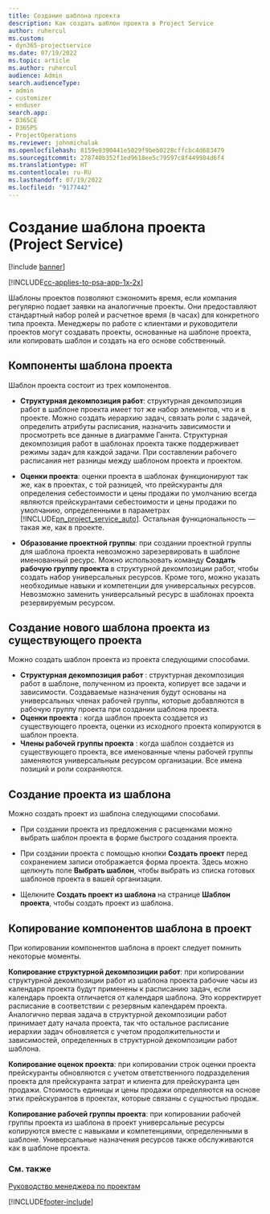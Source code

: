 ```yaml
---
title: Создание шаблона проекта
description: Как создать шаблон проекта в Project Service
author: ruhercul
ms.custom:
- dyn365-projectservice
ms.date: 07/19/2022
ms.topic: article
ms.author: ruhercul
audience: Admin
search.audienceType:
- admin
- customizer
- enduser
search.app:
- D365CE
- D365PS
- ProjectOperations
ms.reviewer: johnmichalak
ms.openlocfilehash: 8159e0390441e5029f9beb0228cffcbc4d683479
ms.sourcegitcommit: 278740b352f1ed9618ee5c79597c8f449984d6f4
ms.translationtype: HT
ms.contentlocale: ru-RU
ms.lasthandoff: 07/19/2022
ms.locfileid: "9177442"
---
```

# <a name="create-a-project-template-project-service"></a>Создание шаблона проекта (Project Service)

[!include [banner](../includes/psa-now-project-operations.md)]

[!INCLUDE[cc-applies-to-psa-app-1x-2x](../includes/cc-applies-to-psa-app-1x-2x.md)]

Шаблоны проектов позволяют сэкономить время, если компания регулярно подает заявки на аналогичные проекты. Они предоставляют стандартный набор ролей и расчетное время (в часах) для конкретного типа проекта. Менеджеры по работе с клиентами и руководители проектов могут создавать проекты, основанные на шаблоне проекта, или копировать шаблон и создать на его основе собственный.  
  
## <a name="components-of-project-template"></a>Компоненты шаблона проекта
 Шаблон проекта состоит из трех компонентов.  
  
- **Структурная декомпозиция работ**: структурная декомпозиция работ в шаблоне проекта имеет тот же набор элементов, что и в проекте. Можно создать иерархию задач, связать роли с задачей, определить атрибуты расписания, назначить зависимости и просмотреть все данные в диаграмме Ганнта. Структурная декомпозиция работ в шаблонах проекта также поддерживает режимы задач для каждой задачи. При составлении рабочего расписания нет разницы между шаблоном проекта и проектом.  
  
- **Оценки проекта**: оценки проекта в шаблонах функционируют так же, как в проектах, с той разницей, что прейскуранты для определения себестоимости и цены продажи по умолчанию всегда являются прейскурантами себестоимости и цены продажи по умолчанию, определенными в параметрах [!INCLUDE[pn_project_service_auto](../includes/pn-project-service-auto.md)]. Остальная функциональность — такая же, как в проекте.  
  
- **Образование проектной группы**: при создании проектной группы для шаблона проекта невозможно зарезервировать в шаблоне именованный ресурс. Можно использовать команду **Создать рабочую группу проекта** в структурной декомпозиции работ, чтобы создать набор универсальных ресурсов. Кроме того, можно указать необходимые навыки и компетенции для универсальных ресурсов. Невозможно заменить универсальный ресурс в шаблонах проекта резервируемым ресурсом.  

## <a name="create-a-project-template-from-an-existing-project"></a>Создание нового шаблона проекта из существующего проекта
Можно создать шаблон проекта из проекта следующими способами.

- **Структурная декомпозиция работ** : структурная декомпозиция работ в шаблоне, полученном из проекта, копирует все задачи и зависимости. Создаваемые назначения будут основаны на универсальных членах рабочей группы, которые добавляются в рабочую группу проекта при создании шаблона проекта.
- **Оценки проекта** : когда шаблон проекта создается из существующего проекта, оценки из исходного проекта копируются в шаблон проекта.
- **Члены рабочей группы проекта** : когда шаблон создается из существующего проекта, все именованные члены рабочей группы заменяются универсальным ресурсом организации. Все имена позиций и роли сохраняются.

## <a name="create-a-project-from-a-template"></a>Создание проекта из шаблона  
 Можно создать проект из шаблона следующими способами.  
  
-   При создании проекта из предложения с расценками можно выбрать шаблон проекта в форме быстрого создания проекта.  
  
-   При создании проекта с помощью кнопки **Создать проект** перед сохранением записи отображается форма проекта. Здесь можно щелкнуть поле **Выбрать шаблон**, чтобы выбрать из списка готовых шаблонов проекта в вашей организации.  
  
-   Щелкните **Создать проект из шаблона** на странице **Шаблон проекта**, чтобы создать проект из шаблона.  
  
## <a name="copying-components-of-a-template-to-a-project"></a>Копирование компонентов шаблона в проект  
 При копировании компонентов шаблона в проект следует помнить некоторые моменты.  
  
 **Копирование структурной декомпозиции работ**: при копировании структурной декомпозиции работ из шаблона проекта рабочие часы из календаря проекта будут применены к расписанию задач, если календарь проекта отличается от календаря шаблона. Это корректирует расписание в соответствии с резервным календарем проекта. Аналогично первая задача в структурной декомпозиции работ принимает дату начала проекта, так что остальное расписание иерархии задач обновляется с учетом продолжительности и зависимостей, определенных в структурной декомпозиции работ шаблона.  
  
 **Копирование оценок проекта**: при копировании строк оценки проекта прейскуранты обновляются с учетом ответственного подразделения проекта для прейскуранта затрат и клиента для прейскуранта цен продажи. Стоимость единицы и цены продажи определяются на основе этих прейскурантов в проектах, которые связаны с сущностью продаж.  
  
 **Копирование рабочей группы проекта**: при копировании рабочей группы проекта из шаблона в проект универсальные ресурсы копируются вместе с навыками и компетенциями, определенными в шаблоне. Универсальные назначения ресурсов также обслуживаются как в шаблоне проекта.  
  
### <a name="see-also"></a>См. также  
 [Руководство менеджера по проектам](../psa/project-manager-guide.md)


[!INCLUDE[footer-include](../includes/footer-banner.md)]
